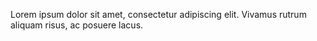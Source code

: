 Lorem ipsum dolor sit amet, consectetur adipiscing elit. Vivamus rutrum aliquam risus, ac posuere lacus.